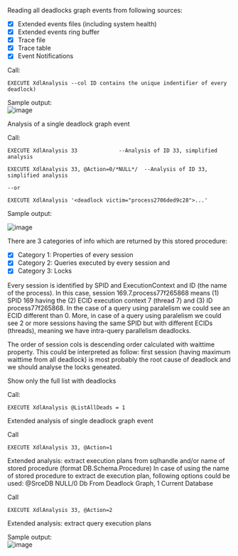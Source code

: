 Reading all deadlocks graph events from following sources:        
- [x] Extended events files (including system health)  
- [x] Extended events ring buffer     
- [x] Trace file
- [x] Trace table
- [x] Event Notifications
	
Call: 

`EXECUTE XdlAnalysis --col ID contains the unique indentifier of every deadlock)`
		
Sample output:      
![image](https://user-images.githubusercontent.com/62909052/147558845-92173972-e5be-47d4-8a78-b09a3348eb05.png)		
 
Analysis of a single deadlock graph event 

Call:
 
`EXECUTE XdlAnalysis 33				--Analysis of ID 33, simplified analysis`

`EXECUTE XdlAnalysis 33, @Action=0/*NULL*/	--Analysis of ID 33, simplified analysis`                                                                                                         

`--or` 

`EXECUTE XdlAnalysis '<deadlock victim="process2706ded9c28">...'`   
	
Sample output: 

![image](https://user-images.githubusercontent.com/62909052/148302678-547296a5-0818-478e-967a-45cbb1ae94ea.png)
                                       
There are 3 categories of info which are returned by this stored procedure:     
- [x] Category 1: Properties of every session
- [x] Category 2: Queries executed by every session and                                                                                                                                                                                                                                                 
- [x] Category 3: Locks    
      
Every session is identified by SPID and ExecutionContext and ID (the name of the process). In this case, session 169.7.process77f265868 means (1) SPID 169 having the (2) ECID execution context 7 (thread 7) and (3) ID process77f265868. In the case of a query using paralelism we could see an ECID different than 0. More, in case of a query using paralelism we could see 2 or more sessions having the same SPID but with different ECIDs (threads), meaning we have intra-query parallelism deadlocks.

The order of session cols is descending order calculated with waittime property. This could be interpreted as follow: first session (having maximum waittime from all deadlock) is most probably the root cause of deadlock and we should analyse the locks geneated.


Show only the full list with deadlocks
  
Call:    
             
`EXECUTE XdlAnalysis @ListAllDeads = 1`                
         
Extended analysis of single deadlock graph event                      
        
Call     
      
`EXECUTE XdlAnalysis 33, @Action=1`

Extended analysis: extract execution plans from sqlhandle and/or name of stored procedure (format DB.Schema.Procedure)
In case of using the name of stored procedure to extract de execution plan, following options could be used: @SrceDB NULL/0 Db From Deadlock Graph, 1 Current Database   
       
Call

`EXECUTE XdlAnalysis 33, @Action=2` 

Extended analysis: extract query execution plans       
		
Sample output:  
![image](https://user-images.githubusercontent.com/62909052/147571956-c929f37a-a090-4dd9-b258-600424deda9b.png)   
